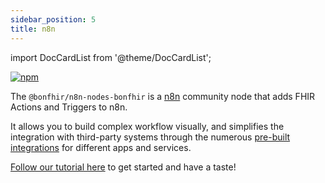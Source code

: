 ```yaml
---
sidebar_position: 5
title: n8n
---
```


import DocCardList from '@theme/DocCardList';

[![npm](https://img.shields.io/npm/v/@bonfhir/n8n-nodes-bonfhir)](https://www.npmjs.com/package/@bonfhir/n8n-nodes-bonfhir)

The `@bonfhir/n8n-nodes-bonfhir` is a [n8n](https://n8n.io/) community node that adds FHIR Actions and Triggers to n8n.

It allows you to build complex workflow visually, and simplifies the integration with third-party systems through the
numerous [pre-built integrations](https://n8n.io/integrations/) for different apps and services.

[Follow our tutorial here](/docs/bulid-workflows-with-n8n) to get started and have a taste!

<DocCardList />
